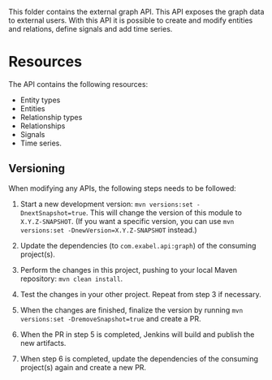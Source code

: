 This folder contains the external graph API. This API exposes the graph data to external users.
With this API it is possible to create and modify entities and relations, define signals and add
time series.

# Resources

The API contains the following resources:

* Entity types
* Entities
* Relationship types
* Relationships
* Signals
* Time series.

## Versioning

When modifying any APIs, the following steps needs to be followed:

1. Start a new development version:
`mvn versions:set -DnextSnapshot=true`. This will change the version of this module to
`X.Y.Z-SNAPSHOT`. (If you want a specific version, you can use
`mvn versions:set -DnewVersion=X.Y.Z-SNAPSHOT` instead.)

2. Update the dependencies (to `com.exabel.api:graph`) of the consuming project(s).

3. Perform the changes in this project, pushing to your local Maven repository: `mvn clean install`.

4. Test the changes in your other project. Repeat from step 3 if necessary.

5. When the changes are finished, finalize the version by running
`mvn versions:set -DremoveSnapshot=true` and create a PR.

6. When the PR in step 5 is completed, Jenkins will build and publish the new artifacts.

7. When step 6 is completed, update the dependencies of the consuming project(s) again and create
a new PR.
